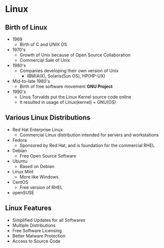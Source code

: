 # Linux
<!-- Edureka Tutorial -->

## Birth of Linux

- 1969
  - Birth of C and UNIX OS
- 1970's
  - Growth of Unix because of Open Source Collaboration
  - Commercial Sale of Unix
- 1980's
  - Companies developing their own version of Unix
    - IBM(AIX), Solaris(Sun OS), HP(HP-UX)
- Mid-to-late 1980's
  - Birth of free software movement **GNU Project**
- 1990's
  - Linus Torvalds put the Linux Kernel source code online
  - It resulted in usage of Linux(kernel) + GNU(OS)

## Various Linux Distributions

- Red Hat Enterprise Linux
  - Commercial Linux distribution intended for servers and workstations
- Fedora
  - Sponsored by Red Hat, and is foundation for the commercial RHEL
- Debian
  - Free Open Source Software
- Ubuntu
  - Based on Debian
- Linux Mint
  - More like Windows
- CentOS
  - Free version of RHEL
- openSUSE

## Linux Features

- Simplified Updates for all Softwares
- Multiple Distributions
- Free Software Licensing
- Better Malware Protection
- Access to Source Code
